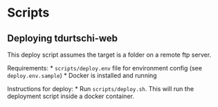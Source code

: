 # Scripts

## Deploying tdurtschi-web

This deploy script assumes the target is a folder on a remote ftp server.

Requirements:
    * `scripts/deploy.env` file for environment config (see `deploy.env.sample`)
    * Docker is installed and running

Instructions for deploy:
    * Run `scripts/deploy.sh`. This will run the deployment script inside a docker container.